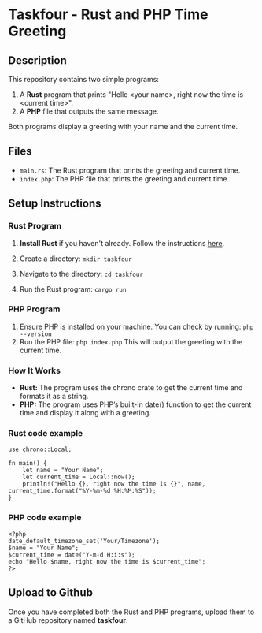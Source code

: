 # Taskfour - Rust and PHP Time Greeting

## Description

This repository contains two simple programs:
1. A **Rust** program that prints "Hello \<your name\>, right now the time is \<current time\>".
2. A **PHP** file that outputs the same message.

Both programs display a greeting with your name and the current time.

## Files

- `main.rs`: The Rust program that prints the greeting and current time.
- `index.php`: The PHP file that prints the greeting and current time.

## Setup Instructions

### Rust Program

1. **Install Rust** if you haven't already. Follow the instructions [here](https://www.rust-lang.org/tools/install).
   
2. Create a directory:
   `mkdir taskfour`
   
3. Navigate to the directory:
   `cd taskfour`
4. Run the Rust program:
   `cargo run`
### PHP Program   
1. Ensure PHP is installed on your machine. You can check by running:
   `php --version`
2. Run the PHP file:
   `php index.php`
   This will output the greeting with the current time.
### How It Works
  - **Rust:** The program uses the chrono crate to get the current time and formats it as a string.
  - **PHP:** The program uses PHP’s built-in date() function to get the current time and display it along with a greeting.
### Rust code example
```
use chrono::Local;

fn main() {
    let name = "Your Name";
    let current_time = Local::now();
    println!("Hello {}, right now the time is {}", name, current_time.format("%Y-%m-%d %H:%M:%S"));
}
```

### PHP code example
```
<?php
date_default_timezone_set('Your/Timezone');
$name = "Your Name";
$current_time = date("Y-m-d H:i:s");
echo "Hello $name, right now the time is $current_time";
?>
```
## Upload to Github
Once you have completed both the Rust and PHP programs, upload them to a GitHub repository named **taskfour**.


